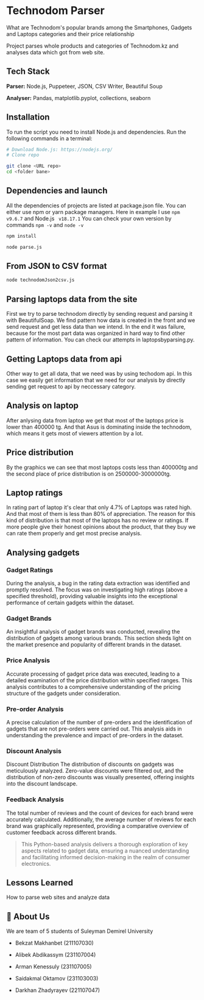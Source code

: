 
# Technodom Parser

What are Technodom's popular brands among the Smartphones, Gadgets and Laptops categories and their price relationship

Project parses whole products and categories of Technodom.kz and analyses data which got from web site.



## Tech Stack

**Parser:** Node.js, Puppeteer, JSON, CSV Writer, Beautiful Soup

**Analyser:** Pandas, matplotlib.pyplot, collections, seaborn


## Installation



To run the script you need to install Node.js and dependencies. Run the following commands in a terminal:

```bash
# Download Node.js: https://nodejs.org/
# Clone repo

git clone <URL repo>
cd <folder bane>
```

## Dependencies and launch

All the dependencies of projects are listed at package.json file. You can either use npm or yarn package managers. Here in example I use ```npm v9.6.7``` and Node.js ``` v18.17.1```
You can check your own version by commands ```npm -v``` and ```node -v```

```bash
npm install

node parse.js
```

## From JSON to CSV format

```bash
node technodomJson2csv.js
```

## Parsing laptops data from the site
First we try to parse technodom directly by sending request and parsing it with BeautifulSoap. We find pattern how data is created in the front and we send request and get less data than we intend. In the end it was failure, because for the most part data was organized in hard way to find other pattern of information. You can check our attempts in laptopsbyparsing.py.

## Getting Laptops data from api
Other way to get all data, that we need was by using techodom api. In this case we easily get information that we need for our analysis by directly sending get request to api by neccessary category. 

## Analysis on laptop
After anlysing data from laptop we get that most of the laptops price is lower than 400000 tg. And that Asus is dominating inside the technodom, which means it gets most of viewers attention by a lot.

## Price distribution
By the graphics we can see that most laptops costs less than 400000tg and the second place of price distribution is on 2500000-3000000tg.

## Laptop ratings
In rating part of laptop it's clear that only 4.7% of Laptops was rated high. And that most of them is less than 80% of appreciation. The reason for this kind of distribution is that most of the laptops has no review or ratings. If more people give their honest opinions about the product, that they buy we can rate them properly and get most precise analysis.

## Analysing gadgets

### Gadget Ratings
During the analysis, a bug in the rating data extraction was identified and promptly resolved. The focus was on investigating high ratings (above a specified threshold), providing valuable insights into the exceptional performance of certain gadgets within the dataset.

### Gadget Brands
An insightful analysis of gadget brands was conducted, revealing the distribution of gadgets among various brands. This section sheds light on the market presence and popularity of different brands in the dataset.

### Price Analysis
Accurate processing of gadget price data was executed, leading to a detailed examination of the price distribution within specified ranges. This analysis contributes to a comprehensive understanding of the pricing structure of the gadgets under consideration.

### Pre-order Analysis
A precise calculation of the number of pre-orders and the identification of gadgets that are not pre-orders were carried out. This analysis aids in understanding the prevalence and impact of pre-orders in the dataset.

### Discount Analysis
Discount Distribution
The distribution of discounts on gadgets was meticulously analyzed. Zero-value discounts were filtered out, and the distribution of non-zero discounts was visually presented, offering insights into the discount landscape.

### Feedback Analysis
The total number of reviews and the count of devices for each brand were accurately calculated. Additionally, the average number of reviews for each brand was graphically represented, providing a comparative overview of customer feedback across different brands.

> This Python-based analysis delivers a thorough exploration of key aspects related to gadget data, ensuring a nuanced understanding and facilitating informed decision-making in the realm of consumer electronics.

## Lessons Learned

How to parse web sites and analyze data


## 🚀 About Us
We are team of 5 students of Suleyman Demirel University

- Bekzat Makhanbet (211107030)

- Alibek Abdikassym (231107004) 

- Arman Kenessuly (231107005) 

- Saidakmal Oktamov (231103003)

- Darkhan Zhadyrayev (221107047)

